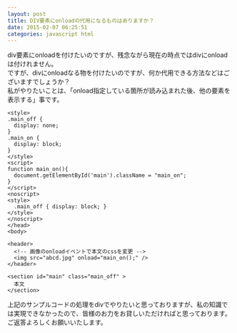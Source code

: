 ```yaml
---
layout: post
title: DIV要素にonloadの代用になるものはありますか？
date: 2015-02-07 06:25:51
categories: javascript html
---
```

<!-- {% raw %} -->
<p>div要素にonloadを付けたいのですが、残念ながら現在の時点ではdivにonloadは付けれません。<br>
ですが、divにonloadなる物を付けたいのですが、何か代用できる方法などはございますでしょうか？<br>
私がやりたいことは、「onload指定している箇所が読み込まれた後、他の要素を表示する」事です。</p>

<pre><code>&lt;style&gt;
.main_off {
  display: none;
}
.main_on {
  display: block;
}
&lt;/style&gt;
&lt;script&gt;
function main_on(){
  document.getElementById('main').className = "main_on"; 
}
&lt;/script&gt;
&lt;noscript&gt;
&lt;style&gt;
  .main_off { display: block; }
&lt;/style&gt;
&lt;/noscript&gt;
&lt;/head&gt;
&lt;body&gt;

&lt;header&gt;
  &lt;!-- 画像のonloadイベントで本文のcssを変更 --&gt;
  &lt;img src="abcd.jpg" onload="main_on();" /&gt;
&lt;/header&gt;

&lt;section id="main" class="main_off" &gt;
  本文
&lt;/section&gt;
</code></pre>

<p>上記のサンプルコードの処理をdivでやりたいと思っておりますが、私の知識では実現できなかったので、皆様のお力をお貸しいただければと思っております。<br>
ご返答よろしくお願いいたします。</p>
<!-- {% endraw %} -->
